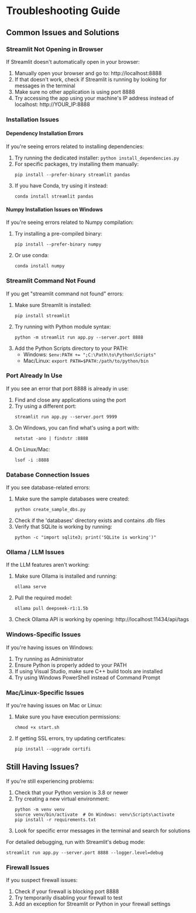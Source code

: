 # Troubleshooting Guide

## Common Issues and Solutions

### Streamlit Not Opening in Browser

If Streamlit doesn't automatically open in your browser:

1. Manually open your browser and go to: http://localhost:8888
2. If that doesn't work, check if Streamlit is running by looking for messages in the terminal
3. Make sure no other application is using port 8888
4. Try accessing the app using your machine's IP address instead of localhost: http://YOUR_IP:8888

### Installation Issues

#### Dependency Installation Errors

If you're seeing errors related to installing dependencies:

1. Try running the dedicated installer: `python install_dependencies.py`
2. For specific packages, try installing them manually:
   ```
   pip install --prefer-binary streamlit pandas
   ```
3. If you have Conda, try using it instead:
   ```
   conda install streamlit pandas
   ```

#### Numpy Installation Issues on Windows

If you're seeing errors related to Numpy compilation:

1. Try installing a pre-compiled binary:
   ```
   pip install --prefer-binary numpy
   ```
2. Or use conda:
   ```
   conda install numpy
   ```

### Streamlit Command Not Found

If you get "streamlit command not found" errors:

1. Make sure Streamlit is installed:
   ```
   pip install streamlit
   ```
2. Try running with Python module syntax:
   ```
   python -m streamlit run app.py --server.port 8888
   ```
3. Add the Python Scripts directory to your PATH:
   - Windows: `$env:PATH += ";C:\Path\to\Python\Scripts"`
   - Mac/Linux: `export PATH=$PATH:/path/to/python/bin`

### Port Already In Use

If you see an error that port 8888 is already in use:

1. Find and close any applications using the port
2. Try using a different port:
   ```
   streamlit run app.py --server.port 9999
   ```
3. On Windows, you can find what's using a port with:
   ```
   netstat -ano | findstr :8888
   ```
4. On Linux/Mac:
   ```
   lsof -i :8888
   ```

### Database Connection Issues

If you see database-related errors:

1. Make sure the sample databases were created:
   ```
   python create_sample_dbs.py
   ```
2. Check if the 'databases' directory exists and contains .db files
3. Verify that SQLite is working by running:
   ```
   python -c "import sqlite3; print('SQLite is working')"
   ```

### Ollama / LLM Issues

If the LLM features aren't working:

1. Make sure Ollama is installed and running:
   ```
   ollama serve
   ```
2. Pull the required model:
   ```
   ollama pull deepseek-r1:1.5b
   ```
3. Check Ollama API is working by opening: http://localhost:11434/api/tags

### Windows-Specific Issues

If you're having issues on Windows:

1. Try running as Administrator
2. Ensure Python is properly added to your PATH
3. If using Visual Studio, make sure C++ build tools are installed
4. Try using Windows PowerShell instead of Command Prompt

### Mac/Linux-Specific Issues

If you're having issues on Mac or Linux:

1. Make sure you have execution permissions:
   ```
   chmod +x start.sh
   ```
2. If getting SSL errors, try updating certificates:
   ```
   pip install --upgrade certifi
   ```

## Still Having Issues?

If you're still experiencing problems:

1. Check that your Python version is 3.8 or newer
2. Try creating a new virtual environment:
   ```
   python -m venv venv
   source venv/bin/activate  # On Windows: venv\Scripts\activate
   pip install -r requirements.txt
   ```
3. Look for specific error messages in the terminal and search for solutions

For detailed debugging, run with Streamlit's debug mode:
```
streamlit run app.py --server.port 8888 --logger.level=debug
```

### Firewall Issues

If you suspect firewall issues:

1. Check if your firewall is blocking port 8888
2. Try temporarily disabling your firewall to test
3. Add an exception for Streamlit or Python in your firewall settings 